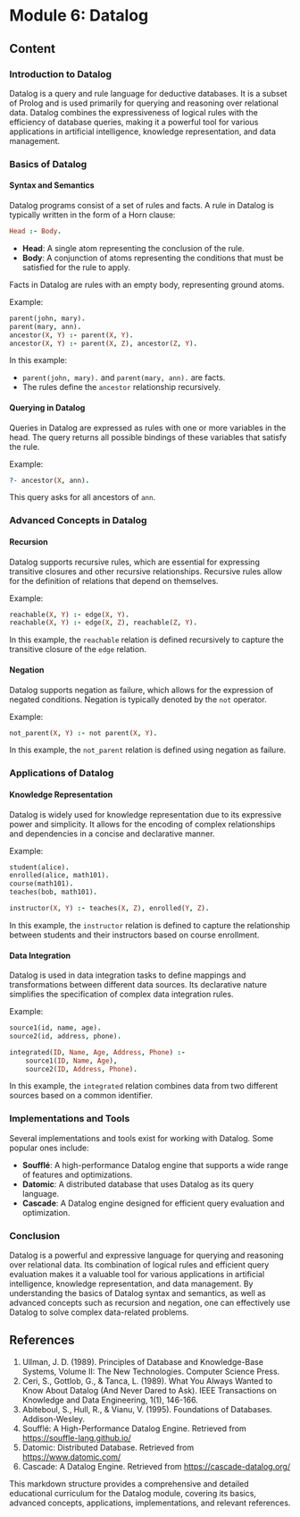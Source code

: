 # Module 6: Datalog

## Content

### Introduction to Datalog

Datalog is a query and rule language for deductive databases. It is a subset of Prolog and is used primarily for querying and reasoning over relational data. Datalog combines the expressiveness of logical rules with the efficiency of database queries, making it a powerful tool for various applications in artificial intelligence, knowledge representation, and data management.

### Basics of Datalog

#### Syntax and Semantics

Datalog programs consist of a set of rules and facts. A rule in Datalog is typically written in the form of a Horn clause:

```prolog
Head :- Body.
```

- **Head**: A single atom representing the conclusion of the rule.
- **Body**: A conjunction of atoms representing the conditions that must be satisfied for the rule to apply.

Facts in Datalog are rules with an empty body, representing ground atoms.

Example:
```prolog
parent(john, mary).
parent(mary, ann).
ancestor(X, Y) :- parent(X, Y).
ancestor(X, Y) :- parent(X, Z), ancestor(Z, Y).
```

In this example:
- `parent(john, mary).` and `parent(mary, ann).` are facts.
- The rules define the `ancestor` relationship recursively.

#### Querying in Datalog

Queries in Datalog are expressed as rules with one or more variables in the head. The query returns all possible bindings of these variables that satisfy the rule.

Example:
```prolog
?- ancestor(X, ann).
```

This query asks for all ancestors of `ann`.

### Advanced Concepts in Datalog

#### Recursion

Datalog supports recursive rules, which are essential for expressing transitive closures and other recursive relationships. Recursive rules allow for the definition of relations that depend on themselves.

Example:
```prolog
reachable(X, Y) :- edge(X, Y).
reachable(X, Y) :- edge(X, Z), reachable(Z, Y).
```

In this example, the `reachable` relation is defined recursively to capture the transitive closure of the `edge` relation.

#### Negation

Datalog supports negation as failure, which allows for the expression of negated conditions. Negation is typically denoted by the `not` operator.

Example:
```prolog
not_parent(X, Y) :- not parent(X, Y).
```

In this example, the `not_parent` relation is defined using negation as failure.

### Applications of Datalog

#### Knowledge Representation

Datalog is widely used for knowledge representation due to its expressive power and simplicity. It allows for the encoding of complex relationships and dependencies in a concise and declarative manner.

Example:
```prolog
student(alice).
enrolled(alice, math101).
course(math101).
teaches(bob, math101).

instructor(X, Y) :- teaches(X, Z), enrolled(Y, Z).
```

In this example, the `instructor` relation is defined to capture the relationship between students and their instructors based on course enrollment.

#### Data Integration

Datalog is used in data integration tasks to define mappings and transformations between different data sources. Its declarative nature simplifies the specification of complex data integration rules.

Example:
```prolog
source1(id, name, age).
source2(id, address, phone).

integrated(ID, Name, Age, Address, Phone) :-
    source1(ID, Name, Age),
    source2(ID, Address, Phone).
```

In this example, the `integrated` relation combines data from two different sources based on a common identifier.

### Implementations and Tools

Several implementations and tools exist for working with Datalog. Some popular ones include:

- **Soufflé**: A high-performance Datalog engine that supports a wide range of features and optimizations.
- **Datomic**: A distributed database that uses Datalog as its query language.
- **Cascade**: A Datalog engine designed for efficient query evaluation and optimization.

### Conclusion

Datalog is a powerful and expressive language for querying and reasoning over relational data. Its combination of logical rules and efficient query evaluation makes it a valuable tool for various applications in artificial intelligence, knowledge representation, and data management. By understanding the basics of Datalog syntax and semantics, as well as advanced concepts such as recursion and negation, one can effectively use Datalog to solve complex data-related problems.

## References

1. Ullman, J. D. (1989). Principles of Database and Knowledge-Base Systems, Volume II: The New Technologies. Computer Science Press.
2. Ceri, S., Gottlob, G., & Tanca, L. (1989). What You Always Wanted to Know About Datalog (And Never Dared to Ask). IEEE Transactions on Knowledge and Data Engineering, 1(1), 146-166.
3. Abiteboul, S., Hull, R., & Vianu, V. (1995). Foundations of Databases. Addison-Wesley.
4. Soufflé: A High-Performance Datalog Engine. Retrieved from https://souffle-lang.github.io/
5. Datomic: Distributed Database. Retrieved from https://www.datomic.com/
6. Cascade: A Datalog Engine. Retrieved from https://cascade-datalog.org/

This markdown structure provides a comprehensive and detailed educational curriculum for the Datalog module, covering its basics, advanced concepts, applications, implementations, and relevant references.